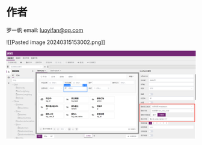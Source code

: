 # 作者

罗一帆
email: luoyifan@qq.com

![[Pasted image 20240315153002.png]]

![](_assets/Pasted%20image%2020240315153002.png)